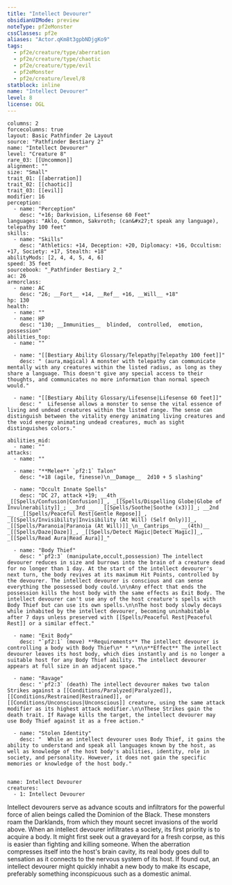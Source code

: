 ```yaml
---
title: "Intellect Devourer"
obsidianUIMode: preview
noteType: pf2eMonster
cssClasses: pf2e
aliases: "Actor.qKm8t3gpbNDjgKo9" 
tags:
  - pf2e/creature/type/aberration
  - pf2e/creature/type/chaotic
  - pf2e/creature/type/evil
  - pf2eMonster
  - pf2e/creature/level/8
statblock: inline
name: "Intellect Devourer"
level: 8
license: OGL
---
```


```statblock
columns: 2
forcecolumns: true
layout: Basic Pathfinder 2e Layout
source: "Pathfinder Bestiary 2"
name: "Intellect Devourer"
level: "Creature 8"
rare_03: [[Uncommon]]
alignment: ""
size: "Small"
trait_01: [[aberration]]
trait_02: [[chaotic]]
trait_03: [[evil]]
modifier: 16
perception:
  - name: "Perception"
    desc: "+16; Darkvision, Lifesense 60 Feet"
languages: "Aklo, Common, Sakvroth; (can&#x27;t speak any language), telepathy 100 feet"
skills:
  - name: "Skills"
    desc: "Athletics: +14, Deception: +20, Diplomacy: +16, Occultism: +17, Society: +17, Stealth: +18"
abilityMods: [2, 4, 4, 5, 4, 6]
speed: 35 feet
sourcebook: "_Pathfinder Bestiary 2_"
ac: 26
armorclass:
  - name: AC
    desc: "26; __Fort__ +14, __Ref__ +16, __Will__ +18"
hp: 130
health:
  - name: ""
  - name: HP
    desc: "130; __Immunities__  blinded,  controlled,  emotion,  possession"
abilities_top:
  - name: ""

  - name: "[[Bestiary Ability Glossary/Telepathy|Telepathy 100 feet]]"
    desc: " (aura,magical) A monster with telepathy can communicate mentally with any creatures within the listed radius, as long as they share a language. This doesn't give any special access to their thoughts, and communicates no more information than normal speech would."

  - name: "[[Bestiary Ability Glossary/Lifesense|Lifesense 60 feet]]"
    desc: "  Lifesense allows a monster to sense the vital essence of living and undead creatures within the listed range. The sense can distinguish between the vitality energy animating living creatures and the void energy animating undead creatures, much as sight distinguishes colors."

abilities_mid:
  - name: ""
attacks:
  - name: ""

  - name: "**Melee** `pf2:1` Talon"
    desc: "+18 (agile, finesse)\n__Damage__  2d10 + 5 slashing"

  - name: "Occult Innate Spells"
    desc: "DC 27, attack +19; __4th __  _[[Spells/Confusion|Confusion]]_, _[[Spells/Dispelling Globe|Globe of Invulnerability]]_; __3rd __  _[[Spells/Soothe|Soothe (x3)]]_; __2nd __  _[[Spells/Peaceful Rest|Gentle Repose]]_, _[[Spells/Invisibility|Invisibility (At Will) (Self Only)]]_, _[[Spells/Paranoia|Paranoia (At Will)]]_\n__Cantrips__  __(4th)__ _[[Spells/Daze|Daze]]_, _[[Spells/Detect Magic|Detect Magic]]_, _[[Spells/Read Aura|Read Aura]]_"

  - name: "Body Thief"
    desc: "`pf2:3` (manipulate,occult,possession) The intellect devourer reduces in size and burrows into the brain of a creature dead for no longer than 1 day. At the start of the intellect devourer's next turn, the body revives at its maximum Hit Points, controlled by the devourer. The intellect devourer is conscious and can sense everything the possessed body could.\n\nAny effect that ends the possession kills the host body with the same effects as Exit Body. The intellect devourer can't use any of the host creature's spells with Body Thief but can use its own spells.\n\nThe host body slowly decays while inhabited by the intellect devourer, becoming uninhabitable after 7 days unless preserved with [[Spells/Peaceful Rest|Peaceful Rest]] or a similar effect."

  - name: "Exit Body"
    desc: "`pf2:1` (move) **Requirements** The intellect devourer is controlling a body with Body Thief\n* * *\n\n**Effect** The intellect devourer leaves its host body, which dies instantly and is no longer a suitable host for any Body Thief ability. The intellect devourer appears at full size in an adjacent space."

  - name: "Ravage"
    desc: "`pf2:3` (death) The intellect devourer makes two talon Strikes against a [[Conditions/Paralyzed|Paralyzed]], [[Conditions/Restrained|Restrained]], or [[Conditions/Unconscious|Unconscious]] creature, using the same attack modifier as its highest attack modifier.\n\nThese Strikes gain the death trait. If Ravage kills the target, the intellect devourer may use Body Thief against it as a free action."

  - name: "Stolen Identity"
    desc: "  While an intellect devourer uses Body Thief, it gains the ability to understand and speak all languages known by the host, as well as knowledge of the host body's abilities, identity, role in society, and personality. However, it does not gain the specific memories or knowledge of the host body."
 
```

```encounter-table
name: Intellect Devourer
creatures:
  - 1: Intellect Devourer
```



Intellect devourers serve as advance scouts and infiltrators for the powerful force of alien beings called the Dominion of the Black. These monsters roam the Darklands, from which they mount secret invasions of the world above. When an intellect devourer infiltrates a society, its first priority is to acquire a body. It might first seek out a graveyard for a fresh corpse, as this is easier than fighting and killing someone. When the aberration compresses itself into the host's brain cavity, its real body goes dull to sensation as it connects to the nervous system of its host. If found out, an intellect devourer might quickly inhabit a new body to make its escape, preferably something inconspicuous such as a domestic animal.
